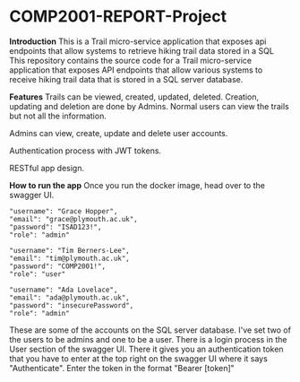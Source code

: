 # COMP2001-REPORT-Project
**Introduction**
This is a Trail micro-service application that exposes api endpoints that allow systems to retrieve hiking trail data stored in a SQL 
This repository contains the source code for a Trail micro-service application that exposes API endpoints that allow various systems to receive hiking trail data that is stored in a SQL server database.

**Features**
Trails can be viewed, created, updated, deleted. Creation, updating and deletion are done by Admins. Normal users can view the trails but not all the information. 

Admins can view, create, update and delete user accounts. 

Authentication process with JWT tokens.

RESTful app design.

**How to run the app**
Once you run the docker image, head over to the swagger UI.

    "username": "Grace Hopper",
    "email": "grace@plymouth.ac.uk",
    "password": "ISAD123!",
    "role": "admin"
    
    "username": "Tim Berners-Lee",
    "email": "tim@plymouth.ac.uk",
    "password": "COMP2001!",
    "role": "user"

    "username": "Ada Lovelace",
    "email": "ada@plymouth.ac.uk",
    "password": "insecurePassword",
    "role": "admin"
These are some of the accounts on the SQL server database. I've set two of the users to be admins and one to be a user.
There is a login process in the User section of the swagger UI. There it gives you an authentication token that you have to enter at the top right on the swagger UI where it says "Authenticate". Enter the token in the format "Bearer [token]"
